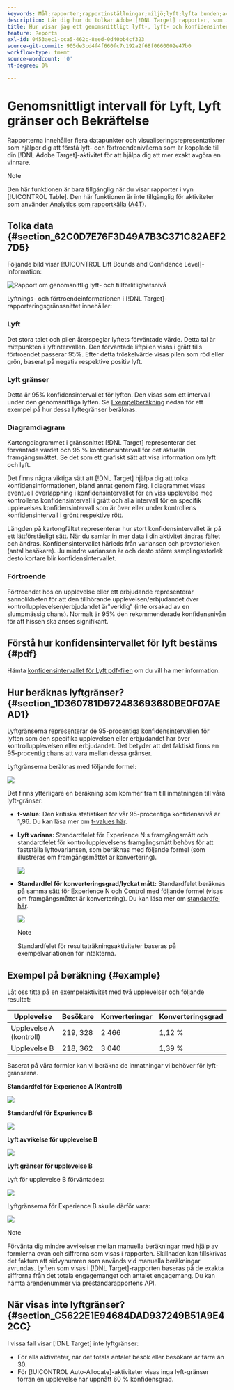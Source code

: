 ```yaml
---
keywords: Mål;rapporter;rapportinställningar;miljö;lyft;lyfta bunden;avvikelse;självförtroende;kontroll
description: Lär dig hur du tolkar Adobe [!DNL Target] rapporter, som innehåller datapunkter och visualiseringsrepresentationer som hjälper dig förstå lyftgränserna och tillförlitlighetsnivån för dina aktiviteter.
title: Hur visar jag ett genomsnittligt lyft-, lyft- och konfidensintervall?
feature: Reports
exl-id: 0453aec1-cca5-462c-8eed-0d40bb4cf323
source-git-commit: 905de3cd4f4f660fc7c192a2f68f0660002e47b0
workflow-type: tm+mt
source-wordcount: '0'
ht-degree: 0%

---
```


# Genomsnittligt intervall för Lyft, Lyft gränser och Bekräftelse

Rapporterna innehåller flera datapunkter och visualiseringsrepresentationer som hjälper dig att förstå lyft- och förtroendenivåerna som är kopplade till din [!DNL Adobe Target]-aktivitet för att hjälpa dig att mer exakt avgöra en vinnare.

>[!NOTE]
>
>Den här funktionen är bara tillgänglig när du visar rapporter i vyn [!UICONTROL Table]. Den här funktionen är inte tillgänglig för aktiviteter som använder [Analytics som rapportkälla (A4T)](/help/c-integrating-target-with-mac/a4t/a4t.md#concept_7540C8C04259434AB6EE33B09F47A1DE).

## Tolka data {#section_62C0D7E76F3D49A7B3C371C82AEF27D5}

Följande bild visar [!UICONTROL Lift Bounds and Confidence Level]-information:

![Rapport om genomsnittlig lyft- och tillförlitlighetsnivå](/help/c-reports/c-report-settings/assets/lift-screenshot-new.png)

Lyftnings- och förtroendeinformationen i [!DNL Target]-rapporteringsgränssnittet innehåller:

### Lyft

Det stora talet och pilen återspeglar lyftets förväntade värde. Detta tal är mittpunkten i lyftintervallen. Den förväntade liftpilen visas i grått tills förtroendet passerar 95%. Efter detta tröskelvärde visas pilen som röd eller grön, baserat på negativ respektive positiv lyft.

### Lyft gränser

Detta är 95% konfidensintervallet för lyften. Den visas som ett intervall under den genomsnittliga lyften. Se [Exempelberäkning](#example) nedan för ett exempel på hur dessa lyftegränser beräknas.

### Diagramdiagram

Kartongdiagrammet i gränssnittet [!DNL Target] representerar det förväntade värdet och 95 % konfidensintervall för det aktuella framgångsmåttet. Se det som ett grafiskt sätt att visa information om lyft och lyft.

Det finns några viktiga sätt att [!DNL Target] hjälpa dig att tolka konfidensinformationen, bland annat genom färg. I diagrammet visas eventuell överlappning i konfidensintervallet för en viss upplevelse med kontrollens konfidensintervall i grått och alla intervall för en specifik upplevelses konfidensintervall som är över eller under kontrollens konfidensintervall i grönt respektive rött.

Längden på kartongfältet representerar hur stort konfidensintervallet är på ett lättförståeligt sätt. När du samlar in mer data i din aktivitet ändras fältet och ändras. Konfidensintervallet härleds från variansen och provstorleken (antal besökare). Ju mindre variansen är och desto större samplingsstorlek desto kortare blir konfidensintervallet.

### Förtroende

Förtroendet hos en upplevelse eller ett erbjudande representerar sannolikheten för att den tillhörande upplevelsen/erbjudandet över kontrollupplevelsen/erbjudandet är&quot;verklig&quot; (inte orsakad av en slumpmässig chans). Normalt är 95% den rekommenderade konfidensnivån för att hissen ska anses signifikant.

## Förstå hur konfidensintervallet för lyft bestäms {#pdf}

Hämta [konfidensintervallet för Lyft pdf-filen](/help/assets/confidence_interval_lift.pdf) om du vill ha mer information.

## Hur beräknas lyftgränser? {#section_1D360781D972483693680BE0F07AEAD1}

Lyftgränserna representerar de 95-procentiga konfidensintervallen för lyften som den specifika upplevelsen eller erbjudandet har över kontrollupplevelsen eller erbjudandet. Det betyder att det faktiskt finns en 95-procentig chans att vara mellan dessa gränser.

Lyftgränserna beräknas med följande formel:

![](assets/lift_diagram.png)

Det finns ytterligare en beräkning som kommer fram till inmatningen till våra lyft-gränser:

* **t-value:** Den kritiska statistiken för vår 95-procentiga konfidensnivå är 1,96. Du kan läsa mer om  [t-values här](https://en.wikipedia.org/wiki/T-statistic).
* **Lyft varians:** Standardfelet för Experience N:s framgångsmått och standardfelet för kontrollupplevelsens framgångsmått behövs för att fastställa lyftovariansen, som beräknas med följande formel (som illustreras om framgångsmåttet är konvertering).

   ![](assets/lift_variance.png)

* **Standardfel för konverteringsgrad/lyckat mått:** Standardfelet beräknas på samma sätt för Experience N och Control med följande formel (visas om framgångsmåttet är konvertering). Du kan läsa mer om [standardfel här](https://en.wikipedia.org/wiki/Standard_error).

   ![](assets/standard_error.png)

   >[!NOTE]
   >
   >Standardfelet för resultaträkningsaktiviteter baseras på exempelvariationen för intäkterna.

## Exempel på beräkning {#example}

Låt oss titta på en exempelaktivitet med två upplevelser och följande resultat:

| Upplevelse | Besökare | Konverteringar | Konverteringsgrad |
|--- |--- |--- |--- |
| Upplevelse A (kontroll) | 219, 328 | 2 466 | 1,12 % |
| Upplevelse B | 218, 362 | 3 040 | 1,39 % |

Baserat på våra formler kan vi beräkna de inmatningar vi behöver för lyft-gränserna.

**Standardfel för Experience A (Kontroll)**

![](assets/standard_error_A.png)

**Standardfel för Experience B**

![](assets/standard_error_B.png)

**Lyft avvikelse för upplevelse B**

![](assets/lift_variance_B.png)

**Lyft gränser för upplevelse B**

Lyft för upplevelse B förväntades:

![](assets/lift_bounds_B.png)

Lyftgränserna för Experience B skulle därför vara:

![](assets/lift_bounds_B2.png)

>[!NOTE]
>
>Förvänta dig mindre avvikelser mellan manuella beräkningar med hjälp av formlerna ovan och siffrorna som visas i rapporten. Skillnaden kan tillskrivas det faktum att sidvynumren som används vid manuella beräkningar avrundas. Lyften som visas i [!DNL Target]-rapporten baseras på de exakta siffrorna från det totala engagemanget och antalet engagemang. Du kan hämta ärendenummer via prestandarapportens API.

## När visas inte lyftgränser? {#section_C5622E1E94684DAD937249B51A9E42CC}

I vissa fall visar [!DNL Target] inte lyftgränser:

* För alla aktiviteter, när det totala antalet besök eller besökare är färre än 30.
* För [!UICONTROL Auto-Allocate]-aktiviteter visas inga lyft-gränser förrän en upplevelse har uppnått 60 % konfidensgrad.
